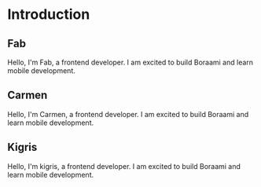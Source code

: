 # Introduction

## Fab
Hello, I'm Fab, a frontend developer. I am excited to build Boraami and learn mobile development.

## Carmen
Hello, I'm Carmen, a frontend developer. I am excited to build Boraami and learn mobile development.

## Kigris
Hello, I'm kigris, a frontend developer. I am excited to build Boraami and learn mobile development.

